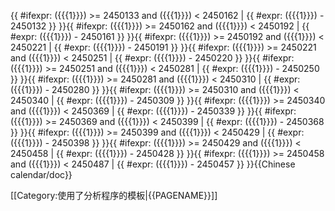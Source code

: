 <includeonly>{{ #ifexpr: ({{{1}}}) >= 2450133 and ({{{1}}}) < 2450162 | {{ #expr: ({{{1}}}) - 2450132 }} }}{{ #ifexpr: ({{{1}}}) >= 2450162 and ({{{1}}}) < 2450192 | {{ #expr: ({{{1}}}) - 2450161 }} }}{{ #ifexpr: ({{{1}}}) >= 2450192 and ({{{1}}}) < 2450221 | {{ #expr: ({{{1}}}) - 2450191 }} }}{{ #ifexpr: ({{{1}}}) >= 2450221 and ({{{1}}}) < 2450251 | {{ #expr: ({{{1}}}) - 2450220 }} }}{{ #ifexpr: ({{{1}}}) >= 2450251 and ({{{1}}}) < 2450281 | {{ #expr: ({{{1}}}) - 2450250 }} }}{{ #ifexpr: ({{{1}}}) >= 2450281 and ({{{1}}}) < 2450310 | {{ #expr: ({{{1}}}) - 2450280 }} }}{{ #ifexpr: ({{{1}}}) >= 2450310 and ({{{1}}}) < 2450340 | {{ #expr: ({{{1}}}) - 2450309 }} }}{{ #ifexpr: ({{{1}}}) >= 2450340 and ({{{1}}}) < 2450369 | {{ #expr: ({{{1}}}) - 2450339 }} }}{{ #ifexpr: ({{{1}}}) >= 2450369 and ({{{1}}}) < 2450399 | {{ #expr: ({{{1}}}) - 2450368 }} }}{{ #ifexpr: ({{{1}}}) >= 2450399 and ({{{1}}}) < 2450429 | {{ #expr: ({{{1}}}) - 2450398 }} }}{{ #ifexpr: ({{{1}}}) >= 2450429 and ({{{1}}}) < 2450458 | {{ #expr: ({{{1}}}) - 2450428 }} }}{{ #ifexpr: ({{{1}}}) >= 2450458 and ({{{1}}}) < 2450487 | {{ #expr: ({{{1}}}) - 2450457 }} }}</includeonly><noinclude>{{Chinese calendar/doc}}

[[Category:使用了分析程序的模板|{{PAGENAME}}]]

</noinclude>